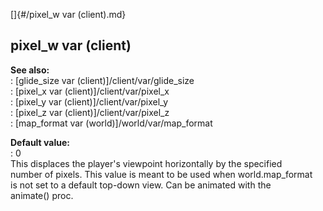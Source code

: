 []{#/pixel_w var (client).md}    
## pixel_w var (client)    
**See also:**    
:   [glide_size var (client)]/client/var/glide_size    
:   [pixel_x var (client)]/client/var/pixel_x    
:   [pixel_y var (client)]/client/var/pixel_y    
:   [pixel_z var (client)]/client/var/pixel_z    
:   [map_format var (world)]/world/var/map_format    
<!-- -->    
**Default value:**    
:   0    
This displaces the player\'s viewpoint horizontally by the specified    
number of pixels. This value is meant to be used when world.map_format    
is not set to a default top-down view. Can be animated with the    
animate() proc.  